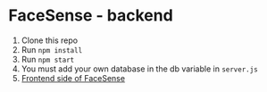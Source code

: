 # FaceSense - backend

1. Clone this repo
2. Run `npm install`
3. Run `npm start`
4. You must add your own database in the db variable in `server.js`
5. [Frontend side of FaceSense](https://github.com/ErinBejtaa/FaceSense/)


